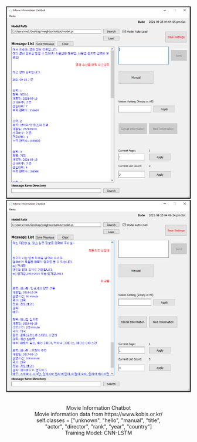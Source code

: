 <div align="center">
<p>
<img width="550" src="img/program_1.png">
<img width="550" src="img/program_2.png">
</p>
<br>
<div>
Movie Information Chatbot<br>
Movie information data from https://www.kobis.or.kr/<br>
self.classes = ["unknown", "hello", "manual", "title", <br>
"actor", "director", "rank", "year", "country"]<br>
Training Model: CNN-LSTM<br>
</div>

<br>
<br>
